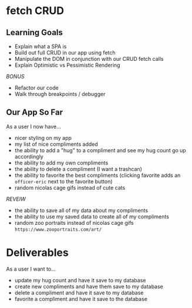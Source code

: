 # fetch CRUD

## Learning Goals
* Explain what a SPA is
* Build out full CRUD in our app using fetch
* Manipulate the DOM in conjunction with our CRUD fetch calls
* Explain Optimistic vs Pessimistic Rendering

*BONUS*
* Refactor our code
* Walk through breakpoints / debugger

## Our App So Far
As a user I now have...
* nicer styling on my app
* my list of nice compliments added
* the ability to add a "hug" to a compliment and see my hug count go up accordingly
* the ability to add my own compliments
* the ability to delete a compliment (I want a trashcan)
* the ability to favorite the best compliments (clicking favorite adds an `officer-eric` next to the favorite button)
* random nicolas cage gifs instead of cute cats

*REVEIW*
* the ability to save all of my data about my compliments
* the ability to use my saved data to create all of my compliments
* random zoo portraits instead of nicolas cage gifs `https://www.zooportraits.com/art/`

# Deliverables
As a user I want to...
* update my hug count and have it save to my database
* create new compliments and have them save to my database
* delete a compliment and have it save to my database
* favorite a compliment and have it save to the database
